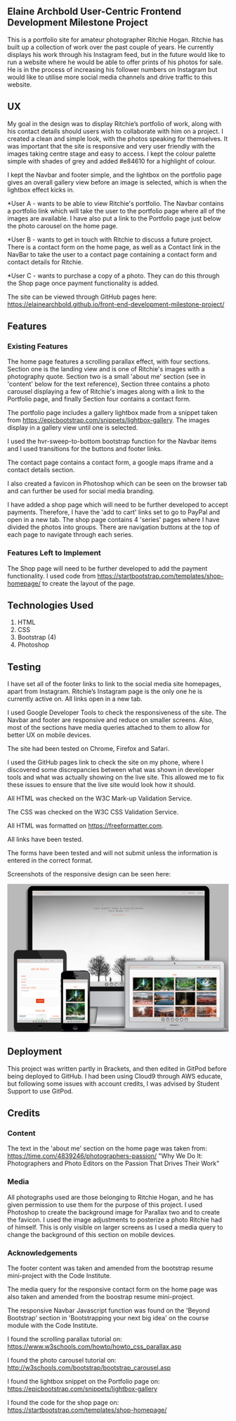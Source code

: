 ## Elaine Archbold User-Centric Frontend Development Milestone Project

This is a portfolio site for amateur photographer Ritchie Hogan. Ritchie has built up a collection of work over the past couple of years. He currently displays his work through his Instagram feed, but in the future would like to run a website where he would be able to offer prints of his photos for sale.
He is in the process of increasing his follower numbers on Instagram but would like to utilise more social media channels and drive traffic to this website.


## UX
My goal in the design was to display Ritchie’s portfolio of work, along with his contact details should users wish to collaborate with him on a project. I created a clean and simple look, with the photos speaking for themselves. It was important that the site is responsive and very user friendly with the images taking centre stage and easy to access. I kept the colour palette simple with shades of grey and added #e84610 for a highlight of colour.

I kept the Navbar and footer simple, and the lightbox on the portfolio page gives an overall gallery view before an image is selected, which is when the lightbox effect kicks in.

*User A - wants to be able to view Ritchie's portfolio. The Navbar contains a portfolio link which will take the user to the portfolio page where all of the images are available. I have also put a link to the Portfolio page just below the photo carousel on the home page.

*User B - wants to get in touch with Ritchie to discuss a future project. There is a contact form on the home page, as well as a Contact link in the NavBar to take the user to a contact page containing a contact form and contact details for Ritchie.

*User C - wants to purchase a copy of a photo. They can do this through the Shop page once payment functionality is added.

The site can be viewed through GitHub pages here: https://elainearchbold.github.io/front-end-development-milestone-project/


## Features
### Existing Features
The home page features a scrolling parallax effect, with four sections. Section one is the landing view and is one of Ritchie's images with a photography quote. Section two is a small 'about me' section (see in 'content' below for the text reference), Section three contains a photo carousel displaying a few of Ritchie's images along with a link to the Portfolio page, and finally Section four contains a contact form.

The portfolio page includes a gallery lightbox made from a snippet taken from https://epicbootstrap.com/snippets/lightbox-gallery. The images display in a gallery view until one is selected.

I used the hvr-sweep-to-bottom bootstrap function for the Navbar items and I used transitions for the buttons and footer links.

The contact page contains a contact form, a google maps iframe and a contact details section.

I also created a favicon in Photoshop which can be seen on the browser tab and can further be used for social media branding.

I have added a shop page which will need to be further developed to accept payments. Therefore, I have the 'add to cart' links set to go to PayPal and open in a new tab. The shop page contains 4 'series' pages where I have divided the photos into groups. There are navigation buttons at the top of each page to navigate through each series.


### Features Left to Implement
The Shop page will need to be further developed to add the payment functionality. I used code from https://startbootstrap.com/templates/shop-homepage/ to create the layout of the page.


## Technologies Used
1. HTML
2. CSS
3. Bootstrap (4)
4. Photoshop


## Testing
I have set all of the footer links to link to the social media site homepages, apart from Instagram. Ritchie’s Instagram page is the only one he is currently active on. All links open in a new tab.

I used Google Developer Tools to check the responsiveness of the site. The Navbar and footer are responsive and reduce on smaller screens. Also, most of the sections have media queries attached to them to allow for better UX on mobile devices.

The site had been tested on Chrome, Firefox and Safari.

I used the GitHub pages link to check the site on my phone, where I discovered some discrepancies between what was shown in developer tools and what was actually showing on the live site. This allowed me to fix these issues to ensure that the live site would look how it should.

All HTML was checked on the W3C Mark-up Validation Service.

The CSS was checked on the W3C CSS Validation Service.

All HTML was formatted on https://freeformatter.com.

All links have been tested.

The forms have been tested and will not submit unless the information is entered in the correct format.

Screenshots of the responsive design can be seen here:

![Desktop View1](assets/images/responsivedesign.jpg)

## Deployment
This project was written partly in Brackets, and then edited in GitPod before being deployed to GitHub. I had been using Cloud9 through AWS educate, but following some issues with account credits, I was advised by Student Support to use GitPod.


## Credits
### Content
The text in the 'about me' section on the home page was taken from: https://time.com/4839246/photographers-passion/
"Why We Do It: Photographers and Photo Editors on the Passion That Drives Their Work"

### Media
All photographs used are those belonging to Ritchie Hogan, and he has given permission to use them for the purpose of this project.
I used Photoshop to create the background image for Parallax two and to create the favicon. I used the image adjustments to posterize a photo Ritchie had of himself. This is only visible on larger screens as I used a media query to change the background of this section on mobile devices.

### Acknowledgements
The footer content was taken and amended from the bootstrap resume mini-project with the Code Institute.

The media query for the responsive contact form on the home page was also taken and amended from the boostrap resume mini-project.

The responsive Navbar Javascript function was found on the 'Beyond Bootstrap' section in 'Bootstrapping your next big idea' on the course module with the Code Institute.

I found the scrolling parallax tutorial on: https://www.w3schools.com/howto/howto_css_parallax.asp

I found the photo carousel tutorial on: http://w3schools.com/bootstrap/bootstrap_carousel.asp

I found the lightbox snippet on the Portfolio page on: https://epicbootstrap.com/snippets/lightbox-gallery

I found the code for the shop page on: https://startbootstrap.com/templates/shop-homepage/
